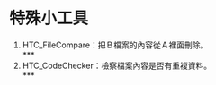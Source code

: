 # 特殊小工具
<ol>
<li>HTC_FileCompare：把Ｂ檔案的內容從Ａ裡面刪除。</li>
***
<li>HTC_CodeChecker：檢察檔案內容是否有重複資料。</li>
***
</ol>
<br>

  

